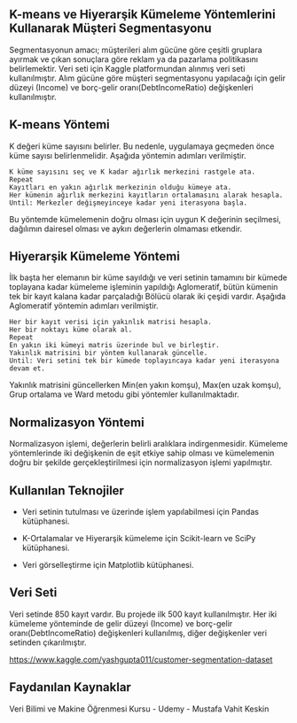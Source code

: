 ## K-means ve Hiyerarşik Kümeleme Yöntemlerini Kullanarak Müşteri Segmentasyonu

Segmentasyonun amacı; müşterileri alım gücüne göre çeşitli gruplara ayırmak ve çıkan sonuçlara göre reklam ya da pazarlama politikasını belirlemektir. Veri seti için Kaggle platformundan alınmış veri seti kullanılmıştır. Alım gücüne göre müşteri segmentasyonu yapılacağı için gelir düzeyi (Income) ve borç-gelir oranı(DebtIncomeRatio) değişkenleri kullanılmıştır. 

## K-means Yöntemi

K değeri küme sayısını belirler. Bu nedenle, uygulamaya geçmeden önce küme sayısı belirlenmelidir. Aşağıda yöntemin adımları verilmiştir.

```
K küme sayısını seç ve K kadar ağırlık merkezini rastgele ata.
Repeat
Kayıtları en yakın ağırlık merkezinin olduğu kümeye ata.
Her kümenin ağırlık merkezini kayıtların ortalamasını alarak hesapla.
Until: Merkezler değişmeyinceye kadar yeni iterasyona başla.
```
Bu yöntemde kümelemenin doğru olması için uygun K değerinin seçilmesi, dağılımın dairesel olması ve aykırı değerlerin olmaması etkendir.

## Hiyerarşik Kümeleme Yöntemi

İlk başta her elemanın bir küme sayıldığı ve veri setinin tamamını bir kümede toplayana kadar kümeleme işleminin yapıldığı Aglomeratif, bütün kümenin tek bir kayıt kalana kadar parçaladığı Bölücü olarak iki çeşidi vardır. Aşağıda Aglomeratif yöntemin adımları verilmiştir.
```
Her bir kayıt verisi için yakınlık matrisi hesapla.
Her bir noktayı küme olarak al.
Repeat
En yakın iki kümeyi matris üzerinde bul ve birleştir. 
Yakınlık matrisini bir yöntem kullanarak güncelle.
Until: Veri setini tek bir kümede toplayıncaya kadar yeni iterasyona devam et.

```
Yakınlık matrisini güncellerken Min(en yakın komşu), Max(en uzak komşu), Grup ortalama ve Ward metodu gibi yöntemler kullanılmaktadır.

## Normalizasyon Yöntemi

Normalizasyon işlemi, değerlerin belirli aralıklara indirgenmesidir. Kümeleme yöntemlerinde iki değişkenin de eşit etkiye sahip olması ve kümelemenin doğru bir şekilde gerçekleştirilmesi için normalizasyon işlemi yapılmıştır.

## Kullanılan Teknojiler

- Veri setinin tutulması ve üzerinde işlem yapılabilmesi için Pandas kütüphanesi.

- K-Ortalamalar ve Hiyerarşik kümeleme için Scikit-learn ve SciPy kütüphanesi.

- Veri görselleştirme için Matplotlib kütüphanesi.

## Veri Seti

Veri setinde 850 kayıt vardır. Bu projede ilk 500 kayıt kullanılmıştır. Her iki kümeleme yönteminde de gelir düzeyi (Income) ve borç-gelir oranı(DebtIncomeRatio) değişkenleri kullanılmış, diğer değişkenler veri setinden çıkarılmıştır.

https://www.kaggle.com/yashgupta011/customer-segmentation-dataset

## Faydanılan Kaynaklar

Veri Bilimi ve Makine Öğrenmesi Kursu - Udemy - Mustafa Vahit Keskin